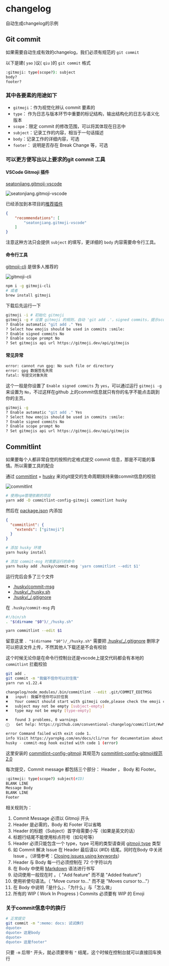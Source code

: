 # changelog

自动生成changelog的示例

## Git commit

如果需要自动生成有效的changelog，我们必须有规范的 `git commit`

以下是建( `yao` )议( `qiu` )的 `git commit` 格式

```bash
:gitmoji: type(scope?): subject
body?
footer?
```

### 其中各要素的用途如下

- `gitmoji`：作为视觉化辨认 commit 要素的
- `type`： 作为日志与版本环节中重要的标记结构，输出结构化的日志与语义化版本
- `scope`：限定 commit 的修改范围，可以将其体现在日志中
- `subject`：记录工作的内容，相当于一句话描述
- `body`：记录工作的详细内容，可选
- `footer`： 说明是否存在 Break Change 等，可选

### 可以更方便写出以上要求的git commit 工具

#### VSCode Gitmoji 插件

[seatonjiang.gitmoji-vscode](https://github.com/seatonjiang/gitmoji-vscode)

![seatonjiang.gitmoji-vscode](https://cdn.jsdelivr.net/gh/seatonjiang/gitmoji-vscode@main/images/about.gif)

已经添加到本项目的[推荐插件](/.vscode/extensions.json)

```json
{
    "recommendations": [
        "seatonjiang.gitmoji-vscode"
    ]
}
```

注意这种方法只会提供 `subject` 的填写，更详细的 `body` 内容需要命令行工具。

#### 命令行工具

[gitmoji-cli](https://github.com/carloscuesta/gitmoji-cli) 是很多人推荐的

![gitmoji-cli](https://cloud.githubusercontent.com/assets/7629661/20454643/11eb9e40-ae47-11e6-90db-a1ad8a87b495.gif)

```bash
npm i -g gitmoji-cli
# 或者
brew install gitmoji
```

下载后先运行一下

```bash
gitmoji -i # 初始化 gitmoji 
gitmoji -g # 设置 gitmoji 的规则，自动 'git add .'，signed commits，提示scope的填写
? Enable automatic "git add ." Yes
? Select how emojis should be used in commits :smile:
? Enable signed commits No
? Enable scope prompt No
? Set gitmojis api url https://gitmoji.dev/api/gitmojis
```

#### 常见异常

```bash
error: cannot run gpg: No such file or directory
error: gpg 数据签名失败
fatal: 写提交对象失败
```

这个一般是你设置了 `Enable signed commits` 为 `yes`，可以通过运行 `gitmoji -g` 来设置为 `No`，不过这样在github 上的commit信息就只有你的名字不能点击跳到你的主页。

```bash
gitmoji -g
? Enable automatic "git add ." Yes
? Select how emojis should be used in commits :smile:
? Enable signed commits No
? Enable scope prompt No
? Set gitmojis api url https://gitmoji.dev/api/gitmojis
```

## Commitlint

如果要每个人都非常自觉的按照约定格式提交 commit 信息，那是不可能的事情。所以需要工具的配合

通过 [commitlint](https://github.com/conventional-changelog/commitlint) + [husky](https://github.com/typicode/husky) 来对git提交的生命周期挟持来做commit信息的校验

![commitlint](https://commitlint.js.org/assets/commitlint.svg)

```bash
# 使用npm管理依赖的项目
yarn add -D commitlint-config-gitmoji commitlint husky
```

然后在 [package.json](package.json) 内添加

```json
{
  "commitlint": {
    "extends": ["gitmoji"]
  }
}
```

```bash
# 添加 husky 环境
yarn husky install

# 添加 commit-msg 时需要运行的命令
yarn husky add .husky/commit-msg 'yarn commitlint --edit $1'
```

运行完后会多了三个文件

- [.husky/commit-msg](.husky/commit-msg)
- [.husky/_/husky.sh](.husky/_/husky.sh)
- [.husky/_/.gitignore](.husky/_/.gitignore)

在 `.husky/commit-msg` 内

```bash
#!/bin/sh
. "$(dirname "$0")/_/husky.sh"

yarn commitlint --edit $1
```

留意这里 `. "$(dirname "$0")/_/husky.sh"` 需要把 [.husky/_/.gitignore](.husky/_/.gitignore) 删除才可以把该文件上传，不然其他人下载还是不会有校验

这个时候无论你是在命令行控制台还是vscode上提交代码都会有本地的 `commitlint` 拦截校验

```bash
git add .
git commit -m "我偏不信你可以拦住我"
yarn run v1.22.4

changelog/node_modules/.bin/commitlint --edit .git/COMMIT_EDITMSG
⧗   input: 我偏不信你可以拦住我
✖   Your commit should start with gitmoji code,please check the emoji code on https://gitmoji.dev/. [start-with-gitmoji]
✖   subject may not be empty [subject-empty]
✖   type may not be empty [type-empty]

✖   found 3 problems, 0 warnings
ⓘ   Get help: https://github.com/conventional-changelog/commitlint/#what-is-commitlint

error Command failed with exit code 1.
info Visit https://yarnpkg.com/en/docs/cli/run for documentation about this command.
husky - commit-msg hook exited with code 1 (error)
```

这里安装的 [commitlint-config-gitmoji](https://github.com/arvinxx/gitmoji-commit-workflow/tree/master/packages/commitlint-config) 其规范为 [commitlint-config-gitmoji规范 2.0](https://www.yuque.com/arvinxx-fe/workflow/gcm-v2)

每次提交，Commit message 都包括三个部分： Header ， Body  和  Footer。

```bash
:gitmoji: type(scope?) subject(#ID)
BLANK LINE
Message Body
BLANK LINE
Footer
```

相关规则为：

1. Commit Message 必须以 Gitmoji 开头
2. Header 是必需的，Body 和 Footer 可以省略
3. Header 的标题（Subject）首字母需要小写（如果是英文的话）
4. 标题行结尾不能使用标点符号（如句号等）
5. Header 必须只能包含一个 type，type 可用的类型请查阅 [gitmoji type](https://github.com/arvinxx/gitmoji-commit-workflow/tree/master/packages/commit-types) 类型
6. 如 Commit 解决 Issue 在 Header 最后请以 (#ID)  结尾。同时在Body 中关闭 Issue 。（详情参考：[Closing issues using keywords](https://docs.github.com/en/issues/tracking-your-work-with-issues/linking-a-pull-request-to-an-issue)）
7. Header 与 Body 每一行必须控制在 72 个字符以内
8. 在 Body 中使用 [Markdown](https://github.com/younghz/Markdown) 语法进行书写
9. 动词使用一般现在时 。（ "Add feature" 而不是 "Added feature"）
10. 使用祈使句语法。（ "Move cursor to…" 而不是  "Moves cursor to…"）
11. 在 Body 中说明「是什么」、「为什么」与「怎么做」
12. 所有的 WIP ( Work In Progress ) Commits 必须要有 WIP 的 Emoji

### 关于commit信息中的换行

```bash
# 正常提交
git commit -m ":memo: docs: 试试换行
dquote>
dquote> 这是body
dquote>
dquote> 这是footer"
```

只要 `-m` 后带`"` 开头，就必须要带有 `"` 结尾，这个时候在控制台就可以直接回车换行


